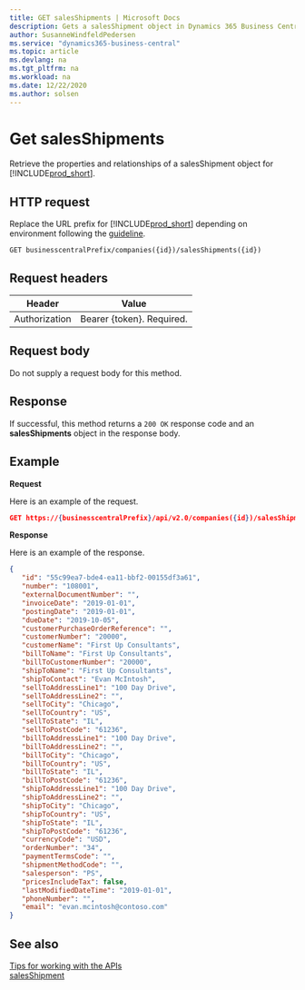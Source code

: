 ```yaml
---
title: GET salesShipments | Microsoft Docs
description: Gets a salesShipment object in Dynamics 365 Business Central.
author: SusanneWindfeldPedersen
ms.service: "dynamics365-business-central"
ms.topic: article
ms.devlang: na
ms.tgt_pltfrm: na
ms.workload: na
ms.date: 12/22/2020
ms.author: solsen
---
```


# Get salesShipments
Retrieve the properties and relationships of a salesShipment object for [!INCLUDE[prod_short](../../../includes/prod_short.md)]. 


## HTTP request
Replace the URL prefix for [!INCLUDE[prod_short](../../../includes/prod_short.md)] depending on environment following the [guideline](../../v2.0/endpoints-apis-for-dynamics.md).
```
GET businesscentralPrefix/companies({id})/salesShipments({id})
```

## Request headers

|Header|Value|
|------|-----|
|Authorization  |Bearer {token}. Required. |

## Request body
Do not supply a request body for this method.

## Response
If successful, this method returns a ```200 OK``` response code and an **salesShipments** object in the response body.

## Example

**Request**

Here is an example of the request.
```json
GET https://{businesscentralPrefix}/api/v2.0/companies({id})/salesShipments({id})
```

**Response**

Here is an example of the response. 

```json
{
   "id": "55c99ea7-bde4-ea11-bbf2-00155df3a61",
   "number": "108001",
   "externalDocumentNumber": "",
   "invoiceDate": "2019-01-01",
   "postingDate": "2019-01-01",
   "dueDate": "2019-10-05",
   "customerPurchaseOrderReference": "",
   "customerNumber": "20000",
   "customerName": "First Up Consultants",
   "billToName": "First Up Consultants",
   "billToCustomerNumber": "20000",
   "shipToName": "First Up Consultants",
   "shipToContact": "Evan McIntosh",
   "sellToAddressLine1": "100 Day Drive",
   "sellToAddressLine2": "",
   "sellToCity": "Chicago",
   "sellToCountry": "US",
   "sellToState": "IL",
   "sellToPostCode": "61236",
   "billToAddressLine1": "100 Day Drive",
   "billToAddressLine2": "",
   "billToCity": "Chicago",
   "billToCountry": "US",
   "billToState": "IL",
   "billToPostCode": "61236",
   "shipToAddressLine1": "100 Day Drive",
   "shipToAddressLine2": "",
   "shipToCity": "Chicago",
   "shipToCountry": "US",
   "shipToState": "IL",
   "shipToPostCode": "61236",
   "currencyCode": "USD",
   "orderNumber": "34",
   "paymentTermsCode": "",
   "shipmentMethodCode": "",
   "salesperson": "PS",
   "pricesIncludeTax": false,
   "lastModifiedDateTime": "2019-01-01",
   "phoneNumber": "",
   "email": "evan.mcintosh@contoso.com"
}
```


## See also
[Tips for working with the APIs](../../developer/devenv-connect-apps-tips.md)  
[salesShipment](../resources/dynamics_salesShipment.md)  

